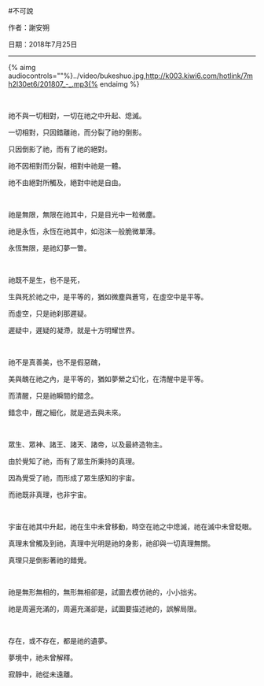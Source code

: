 #不可說


作者：謝安朔

日期：2018年7月25日

---

{% aimg audiocontrols=""%}../video/bukeshuo.jpg,http://k003.kiwi6.com/hotlink/7mh2l30et6/201807_-_.mp3{% endaimg %}


<br />

祂不與一切相對，一切在祂之中升起、熄滅。


一切相對，只因錯離祂，而分裂了祂的倒影。


只因倒影了祂，而有了祂的絕對。


祂不因相對而分裂，相對中祂是一體。

祂不由絕對所觸及，絕對中祂是自由。


<br />


祂是無限，無限在祂其中，只是目光中一粒微塵。

祂是永恆，永恆在祂其中，如泡沫一般脆微單薄。

永恆無限，是祂幻夢一瞥。


<br />


祂既不是生，也不是死，

生與死於祂之中，是平等的，猶如微塵與蒼穹，在虛空中是平等。

而虛空，只是祂刹那遲疑。

遲疑中，遲疑的凝滯，就是十方明耀世界。

<br />


祂不是真善美，也不是假惡醜，

美與醜在祂之內，是平等的，猶如夢縈之幻化，在清醒中是平等。

而清醒，只是祂瞬間的錯念。

錯念中，醒之細化，就是過去與未來。


<br />

眾生、眾神、諸王、諸天、諸帝，以及最終造物主。

由於覺知了祂，而有了眾生所秉持的真理。

因為覺受了祂，而形成了眾生感知的宇宙。

而祂既非真理，也非宇宙。


<br />


宇宙在祂其中升起，祂在生中未曾移動，時空在祂之中熄滅，祂在滅中未曾眨眼。

真理未曾觸及到祂，真理中光明是祂的身影，祂卻與一切真理無關。

真理只是倒影著祂的錯覺。


<br />


祂是無形無相的，無形無相卻是，試圖去模仿祂的，小小拙劣。

祂是周遍充滿的，周遍充滿卻是，試圖要描述祂的，誤解局限。


<br />

存在，或不存在，都是祂的遺夢。

夢境中，祂未曾解釋。

寂靜中，祂從未遠離。
